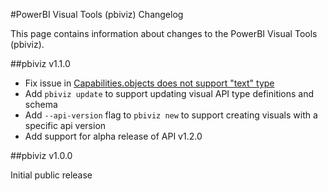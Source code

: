 #PowerBI Visual Tools (pbiviz) Changelog

This page contains information about changes to the PowerBI Visual Tools (pbiviz). 

##pbiviz v1.1.0

* Fix issue in [Capabilities.objects does not support "text" type](https://github.com/Microsoft/PowerBI-visuals-tools/issues/12)
* Add `pbiviz update` to support updating visual API type definitions and schema
* Add `--api-version` flag to `pbiviz new` to support creating visuals with a specific api version
* Add support for alpha release of API v1.2.0 

##pbiviz v1.0.0

Initial public release